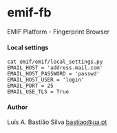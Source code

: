 emif-fb
=======

EMIF Platform - Fingerprint Browser 


#### Local settings

    cat emif/emif/local_settings.py
    EMAIL_HOST = 'address.mail.com'
    EMAIL_HOST_PASSWORD = 'passwd'
    EMAIL_HOST_USER = 'login'
    EMAIL_PORT = 25
    EMAIL_USE_TLS = True


#### Author

 Luís A. Bastião Silva <bastiao@ua.pt>


